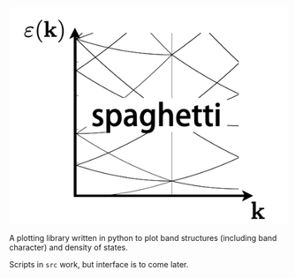 ![spaghetti logo](spaghett_logo.png)

A plotting library written in python to plot band structures (including band character) and density of states. 

Scripts in `src` work, but interface is to come later.
